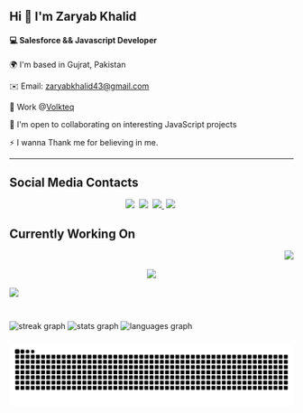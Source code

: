 <h2>Hi 👋 I'm Zaryab Khalid</h2>

<h4>💻 Salesforce && Javascript Developer</h4>
<p> 🌍 I'm based in Gujrat, Pakistan</p>
<p> ✉️ Email: <a href="mailto:zaryabkhalid43@gmail.com">zaryabkhalid43@gmail.com</a></p>
<p> 🚀 Work @<a href="https://rehmansolutions.nl">Volkteq</a></p>
<p> 🤝 I'm open to collaborating on interesting JavaScript projects</p>
<p> ⚡  I wanna Thank me for believing in me.</p>
<hr/>
  
<h2> Social Media Contacts </h2>
<p align="center">
  <a href="https://www.linkedin.com/in/zaryabkhalid/" target="_blank" style="margin-right:4px"> <img src="https://img.shields.io/badge/linkedin-%230077B5.svg?style=for-the-badge&logo=linkedin&logoColor=white" /></a>
  <a href="https://discord.com/zaryab2490" target="_blank" style="margin-right:4px"> <img src="https://img.shields.io/badge/Discord-%235865F2.svg?style=for-the-badge&logo=discord&logoColor=white" /></a>
  <a href="zaryabkhalid43@gmail.com" target="_blank" style="margin-right:4px"> <img src="https://img.shields.io/badge/Gmail-D14836?style=for-the-badge&logo=gmail&logoColor=white" /> </a>
  <a href="https://linktr.ee/zaryabkhalid605" target="_blank" style="margin-right:4px"><img src="https://img.shields.io/badge/linktree-1de9b6?style=for-the-badge&logo=linktree&logoColor=white"  /></a>
</p>


## Currently Working On

<div align="right">
  <img src="https://visitor-badge.laobi.icu/badge?page_id=zaryabkhalid.zaryabkhalid&left_color=olivedrab&right_color=darkgrey&left_text=Who%20visited%20your%20profile%20%20"  />
</div>

 


<p align="center">
  <a href="https://skillicons.dev">
    <img src="https://skillicons.dev/icons?i=ubuntu,git,github,githubactions,docker,vim,babel,bash,bootstrap,bun,html,css,js,ts,tailwind,nodejs,express,react,nextjs,mongodb,postgres,redis,redux,supabase,firebase,appwrite,postman,vscode,webpack,vite&perline=6" />
  </a>
</p>



<div>
   <img height="300" src="https://user-images.githubusercontent.com/74038190/213910845-af37a709-8995-40d6-be59-724526e3c3d7.gif"  />
</div>

###

<br clear="both">

<div>
  <img src="https://streak-stats.demolab.com?user=zaryabkhalid&locale=en&mode=weekly&theme=dark&hide_border=false&border_radius=5&order=3" height="170" alt="streak graph"  />
  <img src="https://github-readme-stats.vercel.app/api?username=zaryabkhalid&hide_title=false&hide_rank=false&show_icons=true&include_all_commits=true&count_private=true&disable_animations=false&theme=dark&locale=en&hide_border=false&order=1" height="170" alt="stats graph"  />
  <img src="https://github-readme-stats.vercel.app/api/top-langs?username=zaryabkhalid&locale=en&hide_title=true&layout=compact&card_width=320&langs_count=16&theme=dark&hide_border=false&order=2&custom_title=Worked%20In" height="170" alt="languages graph"  />
</div>

###

<img src="https://raw.githubusercontent.com/zaryabkhalid/zaryabkhalid/output/snake.svg" alt="Snake animation" />

###
